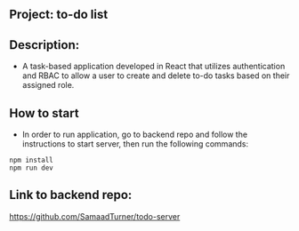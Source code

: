 ## Project: to-do list

## Description:  
- A task-based application developed in React that utilizes authentication and RBAC to allow a user to create and delete to-do tasks based on their assigned role.

## How to start  
- In order to run application, go to backend repo and follow the instructions to start server, then run the following commands:  
```
npm install
npm run dev 
```

## Link to backend repo:  
https://github.com/SamaadTurner/todo-server  

